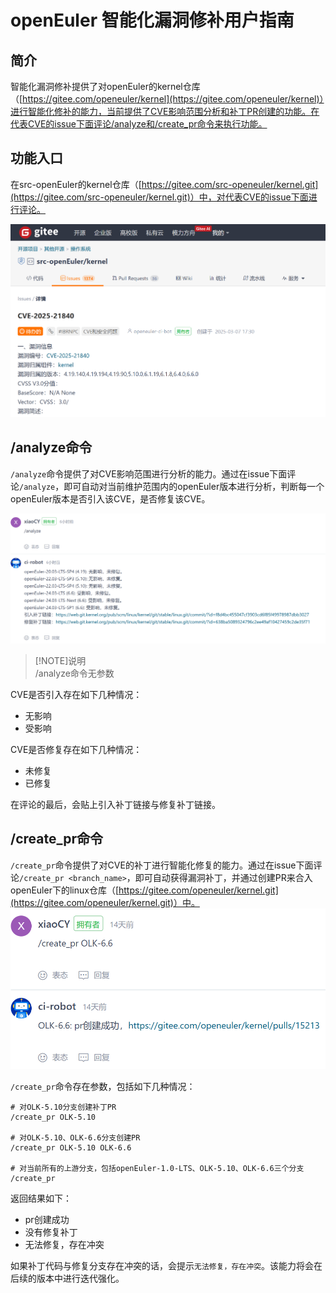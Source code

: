 # openEuler 智能化漏洞修补用户指南

## 简介

智能化漏洞修补提供了对openEuler的kernel仓库（[https://gitee.com/openeuler/kernel](https://gitee.com/openeuler/kernel)）进行智能化修补的能力，当前提供了CVE影响范围分析和补丁PR创建的功能。在代表CVE的issue下面评论/analyze和/create_pr命令来执行功能。

## 功能入口

在src-openEuler的kernel仓库（[https://gitee.com/src-openeuler/kernel.git](https://gitee.com/src-openeuler/kernel.git)）中，对代表CVE的issue下面进行评论。

![CVE截图](pictures/代表CVE的issue.png)

## /analyze命令

`/analyze`命令提供了对CVE影响范围进行分析的能力。通过在issue下面评论`/analyze`，即可自动对当前维护范围内的openEuler版本进行分析，判断每一个openEuler版本是否引入该CVE，是否修复该CVE。

![/analyze命令](pictures/analyze命令.png)

> [!NOTE]说明  
> /analyze命令无参数

CVE是否引入存在如下几种情况：

* 无影响
* 受影响

CVE是否修复存在如下几种情况：

* 未修复
* 已修复

在评论的最后，会贴上引入补丁链接与修复补丁链接。

## /create_pr命令

`/create_pr`命令提供了对CVE的补丁进行智能化修复的能力。通过在issue下面评论`/create_pr <branch_name>`，即可自动获得漏洞补丁，并通过创建PR来合入openEuler下的linux仓库（[https://gitee.com/openeuler/kernel.git](https://gitee.com/openeuler/kernel.git)）中。
![/create_pr命令](pictures/create_pr命令.png)

`/create_pr`命令存在参数，包括如下几种情况：

```shell
# 对OLK-5.10分支创建补丁PR
/create_pr OLK-5.10

# 对OLK-5.10、OLK-6.6分支创建PR
/create_pr OLK-5.10 OLK-6.6

# 对当前所有的上游分支，包括openEuler-1.0-LTS、OLK-5.10、OLK-6.6三个分支
/create_pr
```

返回结果如下：

* pr创建成功
* 没有修复补丁
* 无法修复，存在冲突

如果补丁代码与修复分支存在冲突的话，会提示`无法修复，存在冲突`。该能力将会在后续的版本中进行迭代强化。
